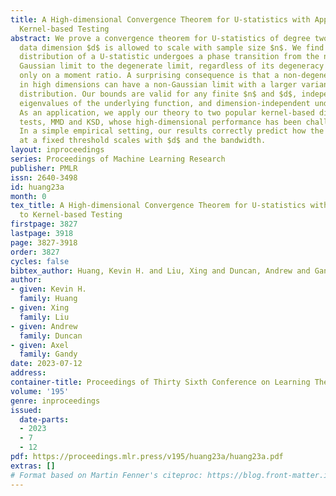 ```yaml
---
title: A High-dimensional Convergence Theorem for U-statistics with Applications to
  Kernel-based Testing
abstract: We prove a convergence theorem for U-statistics of degree two, where the
  data dimension $d$ is allowed to scale with sample size $n$. We find that the limiting
  distribution of a U-statistic undergoes a phase transition from the non-degenerate
  Gaussian limit to the degenerate limit, regardless of its degeneracy and depending
  only on a moment ratio. A surprising consequence is that a non-degenerate U-statistic
  in high dimensions can have a non-Gaussian limit with a larger variance and asymmetric
  distribution. Our bounds are valid for any finite $n$ and $d$, independent of individual
  eigenvalues of the underlying function, and dimension-independent under a mild assumption.
  As an application, we apply our theory to two popular kernel-based distribution
  tests, MMD and KSD, whose high-dimensional performance has been challenging to study.
  In a simple empirical setting, our results correctly predict how the test power
  at a fixed threshold scales with $d$ and the bandwidth.
layout: inproceedings
series: Proceedings of Machine Learning Research
publisher: PMLR
issn: 2640-3498
id: huang23a
month: 0
tex_title: A High-dimensional Convergence Theorem for U-statistics with Applications
  to Kernel-based Testing
firstpage: 3827
lastpage: 3918
page: 3827-3918
order: 3827
cycles: false
bibtex_author: Huang, Kevin H. and Liu, Xing and Duncan, Andrew and Gandy, Axel
author:
- given: Kevin H.
  family: Huang
- given: Xing
  family: Liu
- given: Andrew
  family: Duncan
- given: Axel
  family: Gandy
date: 2023-07-12
address: 
container-title: Proceedings of Thirty Sixth Conference on Learning Theory
volume: '195'
genre: inproceedings
issued:
  date-parts:
  - 2023
  - 7
  - 12
pdf: https://proceedings.mlr.press/v195/huang23a/huang23a.pdf
extras: []
# Format based on Martin Fenner's citeproc: https://blog.front-matter.io/posts/citeproc-yaml-for-bibliographies/
---
```

